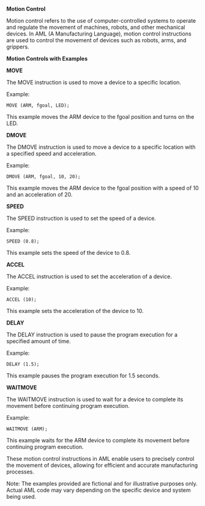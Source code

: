 **Motion Control**

Motion control refers to the use of computer-controlled systems to operate and regulate the movement of machines, robots, and other mechanical devices. In AML (A Manufacturing Language), motion control instructions are used to control the movement of devices such as robots, arms, and grippers.

**Motion Controls with Examples**

**MOVE**

The MOVE instruction is used to move a device to a specific location.

Example:
```
MOVE (ARM, fgoal, LED);
```
This example moves the ARM device to the fgoal position and turns on the LED.

**DMOVE**

The DMOVE instruction is used to move a device to a specific location with a specified speed and acceleration.

Example:
```
DMOVE (ARM, fgoal, 10, 20);
```
This example moves the ARM device to the fgoal position with a speed of 10 and an acceleration of 20.

**SPEED**

The SPEED instruction is used to set the speed of a device.

Example:
```
SPEED (0.8);
```
This example sets the speed of the device to 0.8.

**ACCEL**

The ACCEL instruction is used to set the acceleration of a device.

Example:
```
ACCEL (10);
```
This example sets the acceleration of the device to 10.

**DELAY**

The DELAY instruction is used to pause the program execution for a specified amount of time.

Example:
```
DELAY (1.5);
```
This example pauses the program execution for 1.5 seconds.

**WAITMOVE**

The WAITMOVE instruction is used to wait for a device to complete its movement before continuing program execution.

Example:
```
WAITMOVE (ARM);
```
This example waits for the ARM device to complete its movement before continuing program execution.

These motion control instructions in AML enable users to precisely control the movement of devices, allowing for efficient and accurate manufacturing processes.

Note: The examples provided are fictional and for illustrative purposes only. Actual AML code may vary depending on the specific device and system being used.